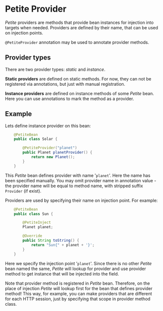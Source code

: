 # Petite Provider

*Petite* providers are methods that provide bean instances for injection
into targets when needed. Providers are defined by their name, that can
be used on injection points.

`@PetiteProvider` annotation may be used to annotate provider methods.

## Provider types

There are two provider types: *static* and *instance*.

**Static providers** are defined on static methods. For now, they can
not be registered via annotations, but just with manual registration.

**Instance providers** are defined on instance methods of some *Petite*
bean. Here you can use annotations to mark the method as a provider.

## Example

Lets define instance provider on this bean:

~~~~~ java
    @PetiteBean
    public class Solar {

    	@PetiteProvider("planet")
    	public Planet planetProvider() {
    		return new Planet();
    	}
    }
~~~~~

This *Petite* bean defines provider with name '`planet`'. Here the
name has been specified manually. You may omit provider name in
annotation value - the provider name will be equal to method name, with
stripped suffix `Provider` (if exist).

Providers are used by specifying their name on injection point. For
example:

~~~~~ java
    @PetiteBean
    public class Sun {

    	@PetiteInject
    	Planet planet;

    	@Override
    	public String toString() {
    		return "Sun{" + planet + '}';
    	}
    }
~~~~~

Here we specify the injection point '`planet`'. Since there is no
other *Petite* bean named the same, *Petite* will lookup for provider
and use provider method to get instance that will be injected into the
field.

Note that provider method is registered in *Petite* bean. Therefore, on
the place of injection *Petite* will lookup first for the bean that
defines provider method! This way, for example, you can make providers
that are different for each HTTP session, just by specifying that scope
in provider method class.
